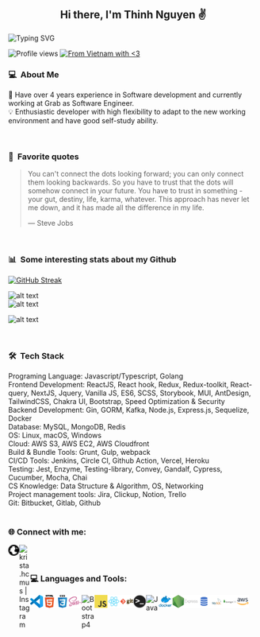<div align="center">
  <h2> 
     Hi there, I'm Thinh Nguyen ✌️
  </h2>
</div>

![Typing SVG](https://readme-typing-svg.herokuapp.com?font=arial&color=5594F0&lines=Software%20Engineer)

![Profile views](https://komarev.com/ghpvc/?username=thinhngtruong)
[![From Vietnam with <3](https://raw.githubusercontent.com/webuild-community/badge/master/svg/love.svg)](https://webuild.community)


### 💻 &nbsp;About Me
🔭  Have over 4 years experience in Software development and currently working at Grab as Software Engineer.
<br />
💡  Enthusiastic developer with high flexibility to adapt to the new working environment and have good self-study ability.

<br />

### 💬 &nbsp;Favorite quotes
> You can't connect the dots looking forward; you can only connect them looking backwards. So you have to trust that the dots will somehow connect in your future. You have to trust in something - your gut, destiny, life, karma, whatever. This approach has never let me down, and it has made all the difference in my life.
>
>— Steve Jobs

<br />

### 📊 &nbsp;Some interesting stats about my Github

[![GitHub Streak](http://github-readme-streak-stats.herokuapp.com?user=thinhngtruong&theme=ayu-light&date_format=M%20j%5B%2C%20Y%5D&background=FFFFFF&stroke=5594F0&sideNums=5594F0&sideLabels=5594F0&border=D0D7DE)](https://git.io/streak-stats)

![alt text](https://github-readme-stats.vercel.app/api/top-langs/?username=thinhngtruong&layout=compact)
<br />
![alt text](https://github-readme-stats.vercel.app/api?username=thinhngtruong&show_icons=true&include_all_commits=true&count_private=true)

![alt text](https://activity-graph.herokuapp.com/graph?username=thinhngtruong&bg_color=FFFFFF&color=5594F0&line=5594F0&point=FFFFFF&hide_border=true)

<br />

### 🛠 &nbsp;Tech Stack
Programing Language: Javascript/Typescript, Golang <br />
Frontend Development: ReactJS, React hook, Redux, Redux-toolkit, React-query, NextJS, Jquery, Vanilla JS, ES6, SCSS, Storybook, MUI, AntDesign, TailwindCSS, Chakra UI, Bootstrap, Speed Optimization & Security <br />
Backend Development: Gin, GORM, Kafka, Node.js, Express.js, Sequelize, Docker <br />
Database: MySQL, MongoDB, Redis <br />
OS: Linux, macOS, Windows <br />
Cloud: AWS S3, AWS EC2, AWS Cloudfront <br />
Build & Bundle Tools: Grunt, Gulp, webpack <br />
CI/CD Tools: Jenkins, Circle CI, Github Action, Vercel, Heroku <br />
Testing: Jest, Enzyme, Testing-library, Convey, Gandalf, Cypress, Cucumber, Mocha, Chai<br />
CS Knowledge: Data Structure & Algorithm, OS, Networking <br />
Project management tools: Jira, Clickup, Notion, Trello <br />
Git: Bitbucket, Gitlab, Github <br />
<br />

### 🌐&nbsp;Connect with me:
[<img align="left" alt="" width="22px" src="https://raw.githubusercontent.com/iconic/open-iconic/master/svg/globe.svg" />][linkedin]
[<img align="left" alt="krista.hcmus | Instagram" width="22px" src="https://cdn.jsdelivr.net/npm/simple-icons@v3/icons/github.svg" />][github]

<br />
<br />

### 💻&nbsp;Languages and Tools:

[<img align="left" alt="Visual Studio Code" width="26px" src="https://raw.githubusercontent.com/github/explore/80688e429a7d4ef2fca1e82350fe8e3517d3494d/topics/visual-studio-code/visual-studio-code.png" />][github]
[<img align="left" alt="HTML5" width="26px" src="https://raw.githubusercontent.com/github/explore/80688e429a7d4ef2fca1e82350fe8e3517d3494d/topics/html/html.png" />][github]
[<img align="left" alt="CSS3" width="26px" src="https://raw.githubusercontent.com/github/explore/80688e429a7d4ef2fca1e82350fe8e3517d3494d/topics/css/css.png" />][github]
[<img align="left" alt="Sass" width="26px" src="https://raw.githubusercontent.com/github/explore/80688e429a7d4ef2fca1e82350fe8e3517d3494d/topics/sass/sass.png" />][github]
[<img align="left" alt="Bootstrap4" width="26px" src="https://img.icons8.com/color/48/000000/bootstrap.png"/>][github]
[<img align="left" alt="JavaScript" width="26px" src="https://raw.githubusercontent.com/github/explore/80688e429a7d4ef2fca1e82350fe8e3517d3494d/topics/javascript/javascript.png" />][github]
[<img align="left" alt="React" width="26px" src="https://raw.githubusercontent.com/github/explore/80688e429a7d4ef2fca1e82350fe8e3517d3494d/topics/react/react.png" />][github]
[<img align="left" alt="Git" width="26px" src="https://raw.githubusercontent.com/github/explore/80688e429a7d4ef2fca1e82350fe8e3517d3494d/topics/git/git.png" />][github]
[<img align="left" alt="Terminal" width="26px" src="https://raw.githubusercontent.com/github/explore/80688e429a7d4ef2fca1e82350fe8e3517d3494d/topics/terminal/terminal.png" />][github]
[<img align="left" alt="Java" width="26px" src="https://img.icons8.com/color/48/000000/java-coffee-cup-logo.png"/>][github]
[<img align="left" alt="Docker" width="26px" src="https://raw.githubusercontent.com/github/explore/80688e429a7d4ef2fca1e82350fe8e3517d3494d/topics/docker/docker.png" />][github]
[<img align="left" alt="Node.js" width="26px" src="https://raw.githubusercontent.com/github/explore/80688e429a7d4ef2fca1e82350fe8e3517d3494d/topics/nodejs/nodejs.png" />][github]
[<img align="left" alt="Express" width="26px" src="https://raw.githubusercontent.com/github/explore/80688e429a7d4ef2fca1e82350fe8e3517d3494d/topics/express/express.png" />][github]
[<img align="left" alt="SQL" width="26px" src="https://raw.githubusercontent.com/github/explore/80688e429a7d4ef2fca1e82350fe8e3517d3494d/topics/sql/sql.png" />][github]
[<img align="left" alt="MySQL" width="26px" src="https://raw.githubusercontent.com/github/explore/80688e429a7d4ef2fca1e82350fe8e3517d3494d/topics/mysql/mysql.png" />][github]
[<img align="left" alt="MongoDB" width="26px" src="https://raw.githubusercontent.com/github/explore/80688e429a7d4ef2fca1e82350fe8e3517d3494d/topics/mongodb/mongodb.png" />][github]
[<img align="left" alt="AWS" width="26px" src="https://raw.githubusercontent.com/github/explore/80688e429a7d4ef2fca1e82350fe8e3517d3494d/topics/aws/aws.png" />][github]
<br />
<br />

[linkedin]: https://www.linkedin.com/in/thinhngtruong/
[github]: https://github.com/thinhngtruong

